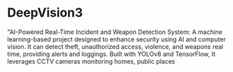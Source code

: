 # DeepVision3
"AI-Powered Real-Time Incident and Weapon Detection System: A machine learning-based project designed to enhance security using AI and computer vision. It can detect theft, unauthorized access, violence, and weapons  real time, providing alerts and loggings. Built with YOLOv8 and TensorFlow, It leverages CCTV cameras monitoring homes, public places
